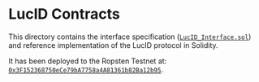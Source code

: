 # LucID Contracts

This directory contains the interface specification ([`LucID_Interface.sol`](/LucID_Interface.sol)) and reference implementation of the LucID protocol in Solidity.

It has been deployed to the Ropsten Testnet at: [`0x3F152368750eCe79bA7758a4A81361b82Ba12b95`](https://ropsten.etherscan.io/address/0x3f152368750ece79ba7758a4a81361b82ba12b95).

